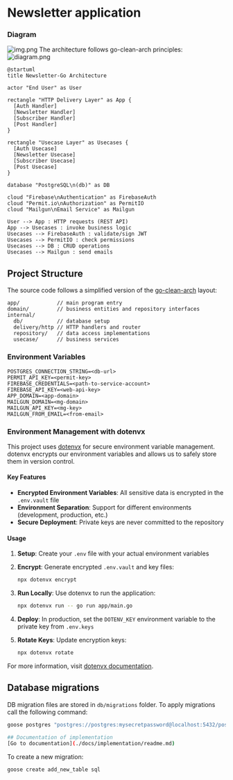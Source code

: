 # Newsletter application

### Diagram

![img.png](https://uml.planttext.com/plantuml/png/NP9FJm8n4CNl_HIJFS41lNCmWg1WK14m7iH3jpjP9fGMErqC6h-xxRB0BhVclT_apP_UifVE5nijF7cDy8pVhD5xT9q72psdLkHH-SAX459vwo0PcWpU65q2aik742uWqkIXFXaj5bCOeAOTkZrCvBu2Uzij_0g0ZrxXLp2I9jFeFgDmZcp8yo9bvIYzaAUM_LduQsI7PfHahALM2jUYA-aokYxNekjo6NqIGdGclKnZO1AjtE7yTR8qhInjb-63lX1AsoA3v9uSHd9fOWzeF2dfoPgIEvhHEXPCqMt8Nv4zL5X7F-U2Wpb-ES9FadHUcAKPRi8BvkXsfB14Aqk8U2ZeT6xAGtIXF9F3hmBPCxHcm_a2UjDnMqGxOgVDTO7CpguHqeB983DecvCI9o3IzH52nKvg2il1QwRSmEFxeaaV-m-aMg5QmpOAp64-RfA3Vc3kPcy3i84fDt11L0C6Z35yJ8mRu7y0)
The architecture follows go-clean-arch principles:
![diagram.png](https://raw.githubusercontent.com/bxcodec/go-clean-arch/master/clean-arch.png)
```
@startuml
title Newsletter-Go Architecture

actor "End User" as User

rectangle "HTTP Delivery Layer" as App {
  [Auth Handler]
  [Newsletter Handler]
  [Subscriber Handler]
  [Post Handler]
}

rectangle "Usecase Layer" as Usecases {
  [Auth Usecase]
  [Newsletter Usecase]
  [Subscriber Usecase]
  [Post Usecase]
}

database "PostgreSQL\n(db)" as DB

cloud "Firebase\nAuthentication" as FirebaseAuth
cloud "Permit.io\nAuthorization" as PermitIO
cloud "Mailgun\nEmail Service" as Mailgun

User --> App : HTTP requests (REST API)
App --> Usecases : invoke business logic
Usecases --> FirebaseAuth : validate/sign JWT
Usecases --> PermitIO : check permissions
Usecases --> DB : CRUD operations
Usecases --> Mailgun : send emails
```

## Project Structure

The source code follows a simplified version of the [go-clean-arch](https://github.com/bxcodec/go-clean-arch) layout:

```
app/            // main program entry
domain/         // business entities and repository interfaces
internal/
  db/           // database setup
  delivery/http // HTTP handlers and router
  repository/   // data access implementations
  usecase/      // business services
```

### Environment Variables

```
POSTGRES_CONNECTION_STRING=<db-url>
PERMIT_API_KEY=<permit-key>
FIREBASE_CREDENTIALS=<path-to-service-account>
FIREBASE_API_KEY=<web-api-key>
APP_DOMAIN=<app-domain>
MAILGUN_DOMAIN=<mg-domain>
MAILGUN_API_KEY=<mg-key>
MAILGUN_FROM_EMAIL=<from-email>
```

### Environment Management with dotenvx

This project uses [dotenvx](https://dotenvx.com/) for secure environment variable management. dotenvx encrypts our environment variables and allows us to safely store them in version control.

#### Key Features
- **Encrypted Environment Variables**: All sensitive data is encrypted in the `.env.vault` file
- **Environment Separation**: Support for different environments (development, production, etc.)
- **Secure Deployment**: Private keys are never committed to the repository

#### Usage

1. **Setup**: Create your `.env` file with your actual environment variables

2. **Encrypt**: Generate encrypted `.env.vault` and key files:
   ```bash
   npx dotenvx encrypt
   ```

3. **Run Locally**: Use dotenvx to run the application:
   ```bash
   npx dotenvx run -- go run app/main.go
   ```

4. **Deploy**: In production, set the `DOTENV_KEY` environment variable to the private key from `.env.keys`

5. **Rotate Keys**: Update encryption keys:
   ```bash
   npx dotenvx rotate
   ```

For more information, visit [dotenvx documentation](https://dotenvx.com/docs/).

## Database migrations
DB migration files are stored in `db/migrations` folder. To apply migrations call the following command:

```bash
goose postgres "postgres://postgres:mysecretpassword@localhost:5432/postgres?sslmode=disable" up

## Documentation of implementation
[Go to documentation](./docs/implementation/readme.md)
```

To create a new migration:

```bash
goose create add_new_table sql
```
